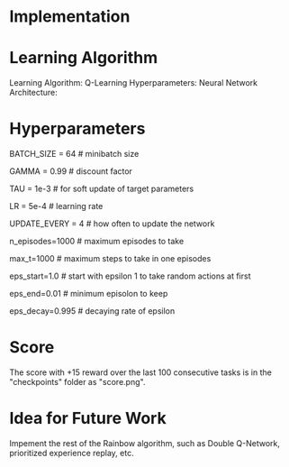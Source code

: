 # Implementation



# Learning Algorithm
Learning Algorithm: Q-Learning
Hyperparameters:
Neural Network Architecture:


# Hyperparameters
BATCH_SIZE = 64         # minibatch size

GAMMA = 0.99            # discount factor

TAU = 1e-3              # for soft update of target parameters

LR = 5e-4               # learning rate 

UPDATE_EVERY = 4        # how often to update the network




n_episodes=1000         # maximum episodes to take 

max_t=1000              # maximum steps to take in one episodes

eps_start=1.0           # start with epsilon 1 to take random actions at first

eps_end=0.01            # minimum episolon to keep

eps_decay=0.995         # decaying rate of epsilon


# Score 

The score with +15 reward over the last 100 consecutive tasks is in the "checkpoints" folder as "score.png".


# Idea for Future Work
Impement the rest of the Rainbow algorithm, such as Double Q-Network, prioritized experience replay, etc.



